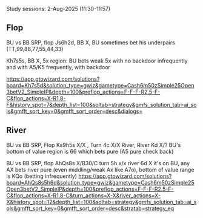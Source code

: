 Study sessions: 2-Aug-2025 (11:30-11:57)

## Flop

BU vs BB SRP, flop Js6h2d, BB X, BU sometimes bet his underpairs (TT,99,88,77,55,44,33)


Kh7s5s, BB X, 5x region: BU bets weak  5x with no backdoor infrequently and with A5/K5 frequently, with backdoor 

https://app.gtowizard.com/solutions?board=Kh7s5d&solution_type=gwiz&gametype=Cash6m50zSimple25Open3betV2_SimpleIP&depth=100&preflop_actions=F-F-F-R2.5-F-C&flop_actions=X-R1.8-F&history_spot=7&depth_list=100&soltab=strategy&gmfs_solution_tab=ai_sols&gmfft_sort_key=0&gmfft_sort_order=desc&dialogs=






## River
BU vs BB SRP, Flop Ks9h5s X/X , Turn 4c X/X River, River Kd X/? BU's bottom of value region is 66  which bets pure (A5 pure check back)

BU vs BB SRP, flop AhQs8s X/B30/C turn 5h x/x river 6d X it's on BU, any AX bets river pure (even middling/weak Ax like A7o), bottom of value range is KQo (betting infrequently)
https://app.gtowizard.com/solutions?board=AhQs8s5h6d&solution_type=gwiz&gametype=Cash6m50zSimple25Open3betV2_SimpleIP&depth=100&preflop_actions=F-F-F-R2.5-F-C&flop_actions=X-R1.8-C&turn_actions=X-X&river_actions=X-X&history_spot=12&depth_list=100&soltab=strategy&gmfs_solution_tab=ai_sols&gmfft_sort_key=0&gmfft_sort_order=desc&stratab=strategy_eq